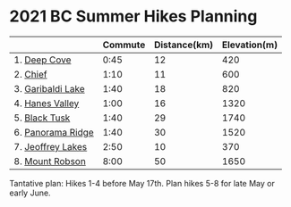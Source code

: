 # 2021 BC Summer Hikes Planning

|     | Commute   | Distance(km) | Elevation(m) | 
|---------|-----------|--------------|--------------|
| 1. [Deep Cove](https://www.vancouvertrails.com/trails/baden-powell-deep-cove-to-lynn-canyon/) | 0:45 | 12 | 420 |
| 2. [Chief](https://www.vancouvertrails.com/trails/stawamus-chief/)           | 1:10 | 11  | 600  | 
| 3. [Garibaldi Lake](https://www.vancouvertrails.com/trails/garibaldi-lake/)  | 1:40 | 18  | 820  | 
| 4. [Hanes Valley](https://www.vancouvertrails.com/trails/hanes-valley-trail/)| 1:00 | 16  | 1320 |
| 5. [Black Tusk](https://www.vancouvertrails.com/trails/black-tusk/)          | 1:40 | 29  | 1740 | 
| 6. [Panorama Ridge](https://www.vancouvertrails.com/trails/panorama-ridge/)  | 1:40 | 30  | 1520 | 
| 7. [Jeoffrey Lakes](https://www.vancouvertrails.com/trails/joffre-lakes/)    | 2:50 | 10  | 370  |
| 8. [Mount Robson](https://bcparks.ca/parks/mt-robson/berg-lake-trail/)       | 8:00 | 50  | 1650 | 

Tantative plan: Hikes 1-4 before May 17th. Plan hikes 5-8 for late May or early June. 
